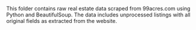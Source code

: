 This folder contains raw real estate data scraped from 99acres.com using Python and BeautifulSoup. The data includes unprocessed listings with all original fields as extracted from the website.
